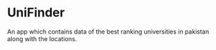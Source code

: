 # UniFinder
An app which contains data of the best ranking universities in pakistan along with the locations.
